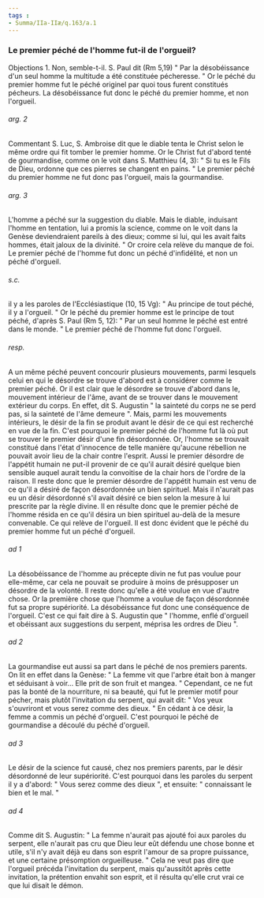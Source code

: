 ```yaml
---
tags : 
- Summa/IIa-IIæ/q.163/a.1
---
```


### Le premier péché de l'homme fut-il de l'orgueil?

Objections 1. Non, semble-t-il. S. Paul dit (Rm 5,19) " Par la désobéissance d'un seul homme la multitude a été constituée pécheresse. " Or le péché du premier homme fut le péché originel par quoi tous furent constitués pécheurs. La désobéissance fut donc le péché du premier homme, et non l'orgueil. 

###### arg. 2
Commentant S. Luc, S. Ambroise dit que le diable tenta le Christ selon le même ordre qui fit tomber le premier homme. Or le Christ fut d'abord tenté de gourmandise, comme on le voit dans S. Matthieu (4, 3): " Si tu es le Fils de Dieu, ordonne que ces pierres se changent en pains. " Le premier péché du premier homme ne fut donc pas l'orgueil, mais la gourmandise. 

###### arg. 3
L'homme a péché sur la suggestion du diable. Mais le diable, induisant l'homme en tentation, lui a promis la science, comme on le voit dans la Genèse deviendraient pareils à des dieux; comme si lui, qui les avait faits hommes, était jaloux de la divinité. " Or croire cela relève du manque de foi. Le premier péché de l'homme fut donc un péché d'infidélité, et non un péché d'orgueil. 

###### s.c.
il y a les paroles de l'Ecclésiastique (10, 15 Vg): " Au principe de tout péché, il y a l'orgueil. " Or le péché du premier homme est le principe de tout péché, d'après S. Paul (Rm 5, 12): " Par un seul homme le péché est entré dans le monde. " Le premier péché de l'homme fut donc l'orgueil. 

###### resp.
A un même péché peuvent concourir plusieurs mouvements, parmi lesquels celui en qui le désordre se trouve d'abord est à considérer comme le premier péché. Or il est clair que le désordre se trouve d'abord dans le, mouvement intérieur de l'âme, avant de se trouver dans le mouvement extérieur du corps. En effet, dit S. Augustin " la sainteté du corps ne se perd pas, si la sainteté de l'âme demeure ". Mais, parmi les mouvements intérieurs, le désir de la fin se produit avant le désir de ce qui est recherché en vue de la fin. C'est pourquoi le premier péché de l'homme fut là où put se trouver le premier désir d'une fin désordonnée. Or, l'homme se trouvait constitué dans l'état d'innocence de telle manière qu'aucune rébellion ne pouvait avoir lieu de la chair contre l'esprit. Aussi le premier désordre de l'appétit humain ne put-il provenir de ce qu'il aurait désiré quelque bien sensible auquel aurait tendu la convoitise de la chair hors de l'ordre de la raison. Il reste donc que le premier désordre de l'appétit humain est venu de ce qu'il a désiré de façon désordonnée un bien spirituel. Mais il n'aurait pas eu un désir désordonné s'il avait désiré ce bien selon la mesure à lui prescrite par la règle divine. Il en résulte donc que le premier péché de l'homme résida en ce qu'il désira un bien spirituel au-delà de la mesure convenable. Ce qui relève de l'orgueil. Il est donc évident que le péché du premier homme fut un péché d'orgueil. 

###### ad 1
La désobéissance de l'homme au précepte divin ne fut pas voulue pour elle-même, car cela ne pouvait se produire à moins de présupposer un désordre de la volonté. Il reste donc qu'elle a été voulue en vue d'autre chose. Or la première chose que l'homme a voulue de façon désordonnée fut sa propre supériorité. La désobéissance fut donc une conséquence de l'orgueil. C'est ce qui fait dire à S. Augustin que " l'homme, enflé d'orgueil et obéissant aux suggestions du serpent, méprisa les ordres de Dieu ". 

###### ad 2
La gourmandise eut aussi sa part dans le péché de nos premiers parents. On lit en effet dans la Genèse: " La femme vit que l'arbre était bon à manger et séduisant à voir... Elle prit de son fruit et mangea. " Cependant, ce ne fut pas la bonté de la nourriture, ni sa beauté, qui fut le premier motif pour pécher, mais plutôt l'invitation du serpent, qui avait dit: " Vos yeux s'ouvriront et vous serez comme des dieux. " En cédant à ce désir, la femme a commis un péché d'orgueil. C'est pourquoi le péché de gourmandise a découlé du péché d'orgueil. 

###### ad 3
Le désir de la science fut causé, chez nos premiers parents, par le désir désordonné de leur supériorité. C'est pourquoi dans les paroles du serpent il y a d'abord: " Vous serez comme des dieux ", et ensuite: " connaissant le bien et le mal. " 

###### ad 4
Comme dit S. Augustin: " La femme n'aurait pas ajouté foi aux paroles du serpent, elle n'aurait pas cru que Dieu leur eût défendu une chose bonne et utile, s'il n'y avait déjà eu dans son esprit l'amour de sa propre puissance, et une certaine présomption orgueilleuse. " Cela ne veut pas dire que l'orgueil précéda l'invitation du serpent, mais qu'aussitôt après cette invitation, la prétention envahit son esprit, et il résulta qu'elle crut vrai ce que lui disait le démon. 


